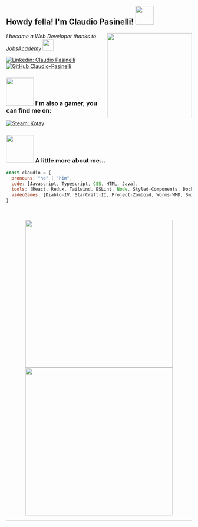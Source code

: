 <h2>Howdy fella! I'm Claudio Pasinelli! <img src="https://media.giphy.com/media/mGcNjsfWAjY5AEZNw6/giphy.gif" width="50"></h2>

<img align='right' src="https://media.giphy.com/media/HisjVYd0P7dSHirYzZ/giphy.gif" width="230">

<p><em>I became a Web Developer thanks to <a href="https://jac-its.it/orientamento/?gad_source=1&gclid=Cj0KCQjw_sq2BhCUARIsAIVqmQsUog_TWuD2zdFgfU5nUpoRr-VOb49RMRtKNCJg0DRstpGVX-NuZ9UaAgg-EALw_wcB">JobsAcademy</a> <img src="https://media.giphy.com/media/fYSnHlufseco8Fh93Z/giphy.gif" width="30"></em></p>

[![Linkedin: Claudio Pasinelli](https://img.shields.io/badge/-claudiopasinelli-blue?style=flat-square&logo=Linkedin&logoColor=white&link=https://www.linkedin.com/in/claudio-pasinelli-599503266/)](https://www.linkedin.com/in/claudio-pasinelli-599503266/)
[![GitHub Claudio-Pasinelli](https://img.shields.io/github/followers/Claudio-Pasinelli?label=follow&style=social)](https://github.com/Claudio-Pasinelli)

### <img src="https://media.giphy.com/media/YXLItYxo0H35b06ZMU/giphy.gif" width="75"> I'm also a gamer, you can find me on:

[![Steam: Kotay](https://img.shields.io/badge/Kotay-1b2838?style=flat-square&logo=steam&logoColor=white)](https://steamcommunity.com/profiles/76561198834074628/)

### <img src="https://media.giphy.com/media/VgCDAzcKvsR6OM0uWg/giphy.gif" width="75"> A little more about me...

```javascript
const claudio = {
  pronouns: "he" | "him",
  code: [Javascript, Typescript, CSS, HTML, Java],
  tools: [React, Redux, Tailwind, ESLint, Node, Styled-Components, Docker],
  videoGames: [Diablo-IV, StarCraft-II, Project-Zomboid, Worms-WMD, Smite, Total-War-WARHAMMER-III, Minecraft]
}
```

<br>
<p align=center>
  <div align=center>
    <a href="https://github.com/Claudio-Pasinelli/github-readme-streak-stats" title="Go to Source">
      <img width=400 src="http://github-readme-streak-stats.herokuapp.com?user=Claudio-Pasinelli&theme=react&date_format=j%20M%5B%20Y%5D&border=61dafb&hide_border=true" />
    </a>
    <a href="https://github.com/alebuffoli/github-readme-stats" title="Go to Source">
      <img width=400 src="https://github-readme-stats.vercel.app/api?username=Claudio-Pasinelli&count_private=true&show_icons=true&border=61dafb&hide_border=true&theme=react" />
    </a>
  </div>
</p>

---
